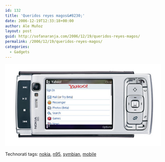 ```yaml
---
id: 132
title: 'Queridos reyes magos&#8230;'
date: 2006-12-19T12:33:18+00:00
author: Ale Muñoz
layout: post
guid: http://sofanaranja.com/2006/12/19/queridos-reyes-magos/
permalink: /2006/12/19/queridos-reyes-magos/
categories:
  - Gadgets
---
```

[![El móvil definitivo... Nokia N95](/images/2006/12/el_movil_definitivo_nokia_n95.jpg)](http://www.nokia.com/n95)

<div class="techtag"><span>Technorati tags:</span> <a href="http://technorati.com/tag/nokia" rel="tag">nokia</a>, <a href="http://technorati.com/tag/n95" rel="tag">n95</a>, <a href="http://technorati.com/tag/symbian" rel="tag">symbian</a>, <a href="http://technorati.com/tag/mobile" rel="tag">mobile</a></div>
